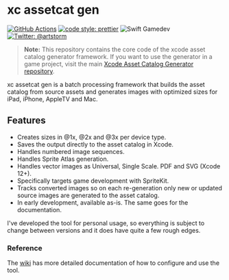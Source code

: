 # xc assetcat gen

[![GitHub Actions](https://github.com/artstorm/xc-assetcat-gen/workflows/style/badge.svg)](https://github.com/artstorm/xc-assetcat-gen/actions)
[![code style: prettier](https://img.shields.io/badge/code_style-prettier-ff69b4.svg)](https://github.com/prettier/prettier)
![Swift Gamedev](https://img.shields.io/badge/swift-gamedev-brightgreen.svg?style=flat)
[![Twitter: @artstorm](https://img.shields.io/badge/twitter-@artstorm-blue.svg?style=flat)](https://twitter.com/artstorm)

> **Note:** This repository contains the core code of the xcode asset catalog generator framework. If you want to use the generator in a game project, visit the main [Xcode Asset Catalog Generator repository](https://github.com/artstorm/xcode-asset-catalog-generator).

xc assetcat gen is a batch processing framework that builds the asset catalog from source assets and generates images with optimized sizes for iPad, iPhone, AppleTV and Mac.

## Features

* Creates sizes in @1x, @2x and @3x per device type.
* Saves the output directly to the asset catalog in Xcode.
* Handles numbered image sequences.
* Handles Sprite Atlas generation.
* Handles vector images as Universal, Single Scale. PDF and SVG (Xcode 12+).
* Specifically targets game development with SpriteKit.
* Tracks converted images so on each re-generation only new or updated source images are generated to the asset catalog.
* In early development, available as-is. The same goes for the documentation.

I've developed the tool for personal usage, so everything is subject to change between versions and it does have quite a few rough edges.

### Reference

The [wiki](https://github.com/artstorm/xc-assetcat-gen/wiki
) has more detailed documentation of how to configure and use the tool.
